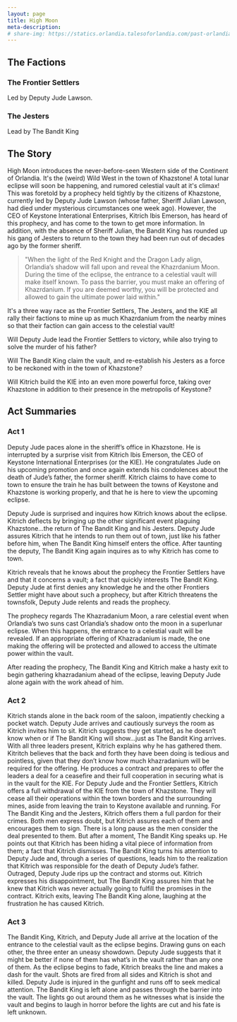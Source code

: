 ```yaml
---
layout: page
title: High Moon
meta-description:
# share-img: https://statics.orlandia.talesoforlandia.com/past-orlandias/crisis/crisis-logo.png
---
```


## The Factions

### The Frontier Settlers

Led by Deputy Jude Lawson.

### The Jesters

Lead by The Bandit King

## The Story

High Moon introduces the never-before-seen Western side of the Continent of Orlandia. It's the (weird) Wild West in the town of Khazstone! A total lunar eclipse will soon be happening, and rumored celestial vault at it's climax! This was foretold by a prophecy held tightly by the citizens of Khazstone, currently led by Deputy Jude Lawson (whose father, Sheriff Julian Lawson, had died under mysterious circumstances one week ago). However, the CEO of Keystone Interational Enterprises, Kitrich Ibis Emerson, has heard of this prophecy, and has come to the town to get more information. In addition, with the absence of Sheriff Julian, the Bandit King has rounded up his gang of Jesters to return to the town they had been run out of decades ago by the former sheriff.

> "When the light of the Red Knight and the Dragon Lady align, Orlandia’s shadow will fall upon and reveal the Khazrdanium Moon. During the time of the eclipse, the entrance to a celestial vault will make itself known. To pass the barrier, you must make an offering of Khazrdanium. If you are deemed worthy, you will be protected and allowed to gain the ultimate power laid within."

It's a three way race as the Frontier Settlers, The Jesters, and the KIE all rally their factions to mine up as much Khazrdanium from the nearby mines so that their faction can gain access to the celestial vault!

Will Deputy Jude lead the Frontier Settlers to victory, while also trying to solve the murder of his father?

Will The Bandit King claim the vault, and re-establish his Jesters as a force to be reckoned with in the town of Khazstone?

Will Kitrich build the KIE into an even more powerful force, taking over Khazstone in addition to their presence in the metropolis of Keystone?

## Act Summaries

### Act 1

Deputy Jude paces alone in the sheriff’s office in Khazstone. He is interrupted by a surprise visit from Kitrich Ibis Emerson, the CEO of Keystone International Enterprises (or the KIE). He congratulates Jude on his upcoming promotion and once again extends his condolences about the death of Jude’s father, the former sheriff. Kitrich claims to have come to town to ensure the train he has built between the towns of Keystone and Khazstone is working properly, and that he is here to view the upcoming eclipse.

Deputy Jude is surprised and inquires how Kitrich knows about the eclipse. Kitrich deflects by bringing up the other significant event plaguing Khazstone…the return of The Bandit King and his Jesters. Deputy Jude assures Kitrich that he intends to run them out of town, just like his father before him, when The Bandit King himself enters the office. After taunting the deputy, The Bandit King again inquires as to why Kitrich has come to town.

Kitrich reveals that he knows about the prophecy the Frontier Settlers have and that it concerns a vault; a fact that quickly interests The Bandit King. Deputy Jude at first denies any knowledge he and the other Frontiers Settler might have about such a prophecy, but after Kitrich threatens the townsfolk, Deputy Jude relents and reads the prophecy.

The prophecy regards The Khazradanium Moon, a rare celestial event when Orlandia’s two suns cast Orlandia’s shadow onto the moon in a superlunar eclipse. When this happens, the entrance to a celestial vault will be revealed. If an appropriate offering of Khazradanium is made, the one making the offering will be protected and allowed to access the ultimate power within the vault.

After reading the prophecy, The Bandit King and Kitrich make a hasty exit to begin gathering khazradanium ahead of the eclipse, leaving Deputy Jude alone again with the work ahead of him.

### Act 2

Kitrich stands alone in the back room of the saloon, impatiently checking a pocket watch. Deputy Jude arrives and cautiously surveys the room as Kitrich invites him to sit. Kitrich suggests they get started, as he doesn’t know when or if The Bandit King will show…just as The Bandit King arrives. With all three leaders present, Kitrich explains why he has gathered them. Kitritch believes that the back and forth they have been doing is tedious and pointless, given that they don’t know how much khazradanium will be required for the offering. He produces a contract and prepares to offer the leaders a deal for a ceasefire and their full cooperation in securing what is in the vault for the KIE. For Deputy Jude and the Frontier Settlers, Kitrich offers a full withdrawal of the KIE from the town of Khazstone. They will cease all their operations within the town borders and the surrounding mines, aside from leaving the train to Keystone available and running. For The Bandit King and the Jesters, Kitrich offers them a full pardon for their crimes. Both men express doubt, but Kitrich assures each of them and encourages them to sign. There is a long pause as the men consider the deal presented to them. But after a moment, The Bandit King speaks up. He points out that Kitrich has been hiding a vital piece of information from them; a fact that Kitrich dismisses. The Bandit King turns his attention to Deputy Jude and, through a series of questions, leads him to the realization that Kitrich was responsible for the death of Deputy Jude’s father. Outraged, Deputy Jude rips up the contract and storms out. Kitrich expresses his disappointment, but The Bandit King assures him that he knew that Kitrich was never actually going to fulfill the promises in the contract. Kitrich exits, leaving The Bandit King alone, laughing at the frustration he has caused Kitrich.

### Act 3

The Bandit King, Kitrich, and Deputy Jude all arrive at the location of the entrance to the celestial vault as the eclipse begins. Drawing guns on each other, the three enter an uneasy showdown. Deputy Jude suggests that it might be better if none of them has what’s in the vault rather than any one of them. As the eclipse begins to fade, Kitrich breaks the line and makes a dash for the vault. Shots are fired from all sides and Kitrich is shot and killed. Deputy Jude is injured in the gunfight and runs off to seek medical attention. The Bandit King is left alone and passes through the barrier into the vault. The lights go out around them as he witnesses what is inside the vault and begins to laugh in horror before the lights are cut and his fate is left unknown.
